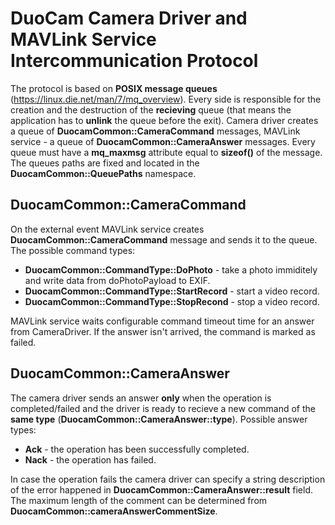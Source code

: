 # DuoCam Camera Driver and MAVLink Service Intercommunication Protocol

The protocol is based on **POSIX message queues** (https://linux.die.net/man/7/mq_overview). Every side is responsible for the creation and the destruction of the **recieving** queue (that means the application has to **unlink** the queue before the exit). Camera driver creates a queue of **DuocamCommon::CameraCommand** messages, MAVLink service - a queue of **DuocamCommon::CameraAnswer** messages. Every queue must have a **mq_maxmsg** attribute equal to **sizeof()** of the message. The queues paths are fixed and located in the **DuocamCommon::QueuePaths** namespace.

## DuocamCommon::CameraCommand

On the external event MAVLink service creates **DuocamCommon::CameraCommand** message and sends it to the queue. The possible command types:
- **DuocamCommon::CommandType::DoPhoto** - take a photo immiditely and write data from doPhotoPayload to EXIF.
- **DuocamCommon::CommandType::StartRecord** - start a video record.
- **DuocamCommon::CommandType::StopRecond** - stop a video record.

MAVLink service waits configurable command timeout time for an answer from CameraDriver. If the answer isn't arrived, the command is marked as failed.

## DuocamCommon::CameraAnswer

The camera driver sends an answer **only** when the operation is completed/failed and the driver is ready to recieve a new command of the **same type** (**DuocamCommon::CameraAnswer::type**). Possible answer types:
- **Ack** - the operation has been successfully completed. 
- **Nack** - the operation has failed.

In case the operation fails the camera driver can specify a string description of the error happened in **DuocamCommon::CameraAnswer::result** field. The maximum length of the comment can be determined from **DuocamCommon::cameraAnswerCommentSize**.
